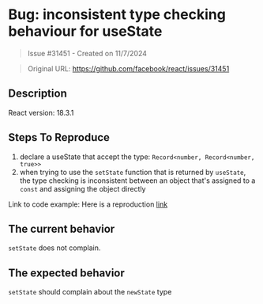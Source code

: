 # Bug: inconsistent type checking behaviour for useState

> Issue #31451 - Created on 11/7/2024

> Original URL: https://github.com/facebook/react/issues/31451

## Description

<!--
  Please provide a clear and concise description of what the bug is. Include
  screenshots if needed. Please test using the latest version of the relevant
  React packages to make sure your issue has not already been fixed.
-->

React version: 18.3.1

## Steps To Reproduce

1. declare a useState that accept the type: `Record<number, Record<number, true>>` 
2. when trying to use the `setState` function that is returned by `useState`, the type checking is inconsistent between an object that's assigned to a `const` and assigning the object directly 


<!--
  Your bug will get fixed much faster if we can run your code and it doesn't
  have dependencies other than React. Issues without reproduction steps or
  code examples may be immediately closed as not actionable.
-->

Link to code example:
Here is a reproduction [link](https://codesandbox.io/p/sandbox/fv2njd)

<!--
  Please provide a CodeSandbox (https://codesandbox.io/s/new), a link to a
  repository on GitHub, or provide a minimal code example that reproduces the
  problem. You may provide a screenshot of the application if you think it is
  relevant to your bug report. Here are some tips for providing a minimal
  example: https://stackoverflow.com/help/mcve.
-->

## The current behavior

`setState` does not complain. 

## The expected behavior

`setState` should complain about the `newState` type

